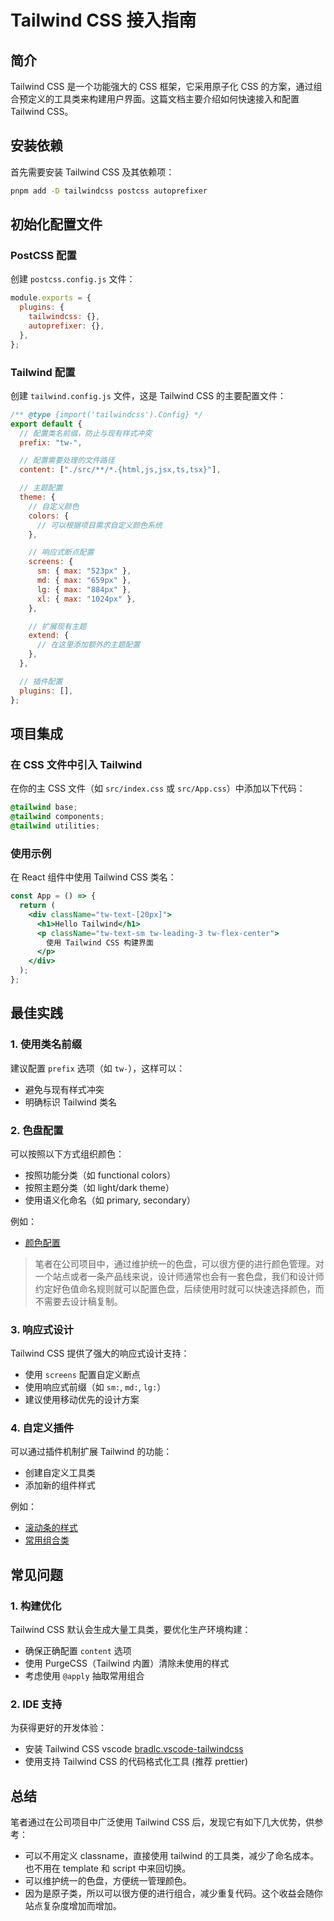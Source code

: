 # Tailwind CSS 接入指南

## 简介

Tailwind CSS 是一个功能强大的 CSS 框架，它采用原子化 CSS 的方案，通过组合预定义的工具类来构建用户界面。这篇文档主要介绍如何快速接入和配置 Tailwind CSS。

## 安装依赖

首先需要安装 Tailwind CSS 及其依赖项：

```bash
pnpm add -D tailwindcss postcss autoprefixer
```

## 初始化配置文件

### PostCSS 配置

创建 `postcss.config.js` 文件：

```javascript
module.exports = {
  plugins: {
    tailwindcss: {},
    autoprefixer: {},
  },
};
```

### Tailwind 配置

创建 `tailwind.config.js` 文件，这是 Tailwind CSS 的主要配置文件：

```javascript
/** @type {import('tailwindcss').Config} */
export default {
  // 配置类名前缀，防止与现有样式冲突
  prefix: "tw-",

  // 配置需要处理的文件路径
  content: ["./src/**/*.{html,js,jsx,ts,tsx}"],

  // 主题配置
  theme: {
    // 自定义颜色
    colors: {
      // 可以根据项目需求自定义颜色系统
    },

    // 响应式断点配置
    screens: {
      sm: { max: "523px" },
      md: { max: "659px" },
      lg: { max: "884px" },
      xl: { max: "1024px" },
    },

    // 扩展现有主题
    extend: {
      // 在这里添加额外的主题配置
    },
  },

  // 插件配置
  plugins: [],
};
```

## 项目集成

### 在 CSS 文件中引入 Tailwind

在你的主 CSS 文件（如 `src/index.css` 或 `src/App.css`）中添加以下代码：

```css
@tailwind base;
@tailwind components;
@tailwind utilities;
```

### 使用示例

在 React 组件中使用 Tailwind CSS 类名：

```jsx
const App = () => {
  return (
    <div className="tw-text-[20px]">
      <h1>Hello Tailwind</h1>
      <p className="tw-text-sm tw-leading-3 tw-flex-center">
        使用 Tailwind CSS 构建界面
      </p>
    </div>
  );
};
```

## 最佳实践

### 1. 使用类名前缀

建议配置 `prefix` 选项（如 `tw-`），这样可以：

- 避免与现有样式冲突
- 明确标识 Tailwind 类名

### 2. 色盘配置

可以按照以下方式组织颜色：

- 按照功能分类（如 functional colors）
- 按照主题分类（如 light/dark theme）
- 使用语义化命名（如 primary, secondary）

例如：

- [颜色配置](../apps/tailwindcss-demo/src/tailwindcss/colors/index.js)

> 笔者在公司项目中，通过维护统一的色盘，可以很方便的进行颜色管理。对一个站点或者一条产品线来说，设计师通常也会有一套色盘，我们和设计师约定好色值命名规则就可以配置色盘，后续使用时就可以快速选择颜色，而不需要去设计稿复制。

### 3. 响应式设计

Tailwind CSS 提供了强大的响应式设计支持：

- 使用 `screens` 配置自定义断点
- 使用响应式前缀（如 `sm:`, `md:`, `lg:`）
- 建议使用移动优先的设计方案

### 4. 自定义插件

可以通过插件机制扩展 Tailwind 的功能：

- 创建自定义工具类
- 添加新的组件样式

例如：

- [滚动条的样式](../apps/tailwindcss-demo/src/tailwindcss/plugins/scrollbar.js)
- [常用组合类](../apps/tailwindcss-demo/src/tailwindcss/plugins/base.js)

## 常见问题

### 1. 构建优化

Tailwind CSS 默认会生成大量工具类，要优化生产环境构建：

- 确保正确配置 `content` 选项
- 使用 PurgeCSS（Tailwind 内置）清除未使用的样式
- 考虑使用 `@apply` 抽取常用组合

### 2. IDE 支持

为获得更好的开发体验：

- 安装 Tailwind CSS vscode [bradlc.vscode-tailwindcss](https://marketplace.visualstudio.com/items?itemName=bradlc.vscode-tailwindcss)
- 使用支持 Tailwind CSS 的代码格式化工具 (推荐 prettier)

## 总结

笔者通过在公司项目中广泛使用 Tailwind CSS 后，发现它有如下几大优势，供参考：

- 可以不用定义 classname，直接使用 tailwind 的工具类，减少了命名成本。也不用在 template 和 script 中来回切换。
- 可以维护统一的色盘，方便统一管理颜色。
- 因为是原子类，所以可以很方便的进行组合，减少重复代码。这个收益会随你站点复杂度增加而增加。
